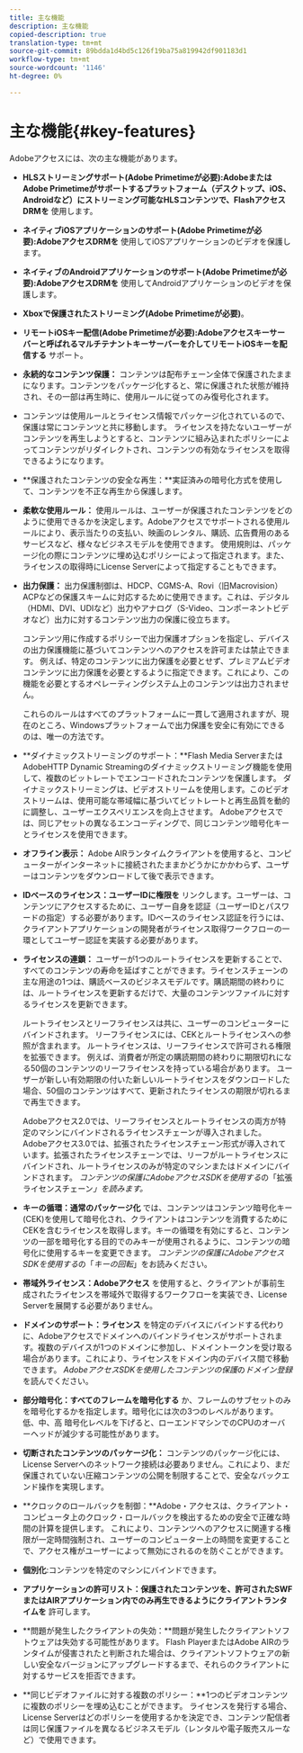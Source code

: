 ```yaml
---
title: 主な機能
description: 主な機能
copied-description: true
translation-type: tm+mt
source-git-commit: 89bdda1d4bd5c126f19ba75a819942df901183d1
workflow-type: tm+mt
source-wordcount: '1146'
ht-degree: 0%

---
```



# 主な機能{#key-features}

Adobeアクセスには、次の主な機能があります。

* **HLSストリーミングサポート(Adobe Primetimeが必要):AdobeまたはAdobe Primetimeがサポートするプラットフォーム（デスクトップ、iOS、Androidなど）にストリーミング可能なHLSコンテンツで、FlashアクセスDRMを** 使用します。
* **ネイティブiOSアプリケーションのサポート(Adobe Primetimeが必要):AdobeアクセスDRMを** 使用してiOSアプリケーションのビデオを保護します。
* **ネイティブのAndroidアプリケーションのサポート(Adobe Primetimeが必要):AdobeアクセスDRMを** 使用してAndroidアプリケーションのビデオを保護します。
* **Xboxで保護されたストリーミング(Adobe Primetimeが必要)**。
* **リモートiOSキー配信(Adobe Primetimeが必要):Adobeアクセスキーサーバーと呼ばれるマルチテナントキーサーバーを介してリモートiOSキーを配信する** サポート。
* **永続的なコンテンツ保護：** コンテンツは配布チェーン全体で保護されたままになります。コンテンツをパッケージ化すると、常に保護された状態が維持され、その一部は再生時に、使用ルールに従ってのみ復号化されます。
* コンテンツは使用ルールとライセンス情報でパッケージ化されているので、保護は常にコンテンツと共に移動します。 ライセンスを持たないユーザーがコンテンツを再生しようとすると、コンテンツに組み込まれたポリシーによってコンテンツがリダイレクトされ、コンテンツの有効なライセンスを取得できるようになります。
* **保護されたコンテンツの安全な再生：**実証済みの暗号化方式を使用して、コンテンツを不正な再生から保護します。
* **柔軟な使用ルール：** 使用ルールは、ユーザーが保護されたコンテンツをどのように使用できるかを決定します。Adobeアクセスでサポートされる使用ルールにより、表示当たりの支払い、映画のレンタル、購読、広告費用のあるサービスなど、様々なビジネスモデルを使用できます。 使用規則は、パッケージ化の際にコンテンツに埋め込むポリシーによって指定されます。また、ライセンスの取得時にLicense Serverによって指定することもできます。
* **出力保護：** 出力保護制御は、HDCP、CGMS-A、Rovi（旧Macrovision）ACPなどの保護スキームに対応するために使用できます。これは、デジタル（HDMI、DVI、UDIなど）出力やアナログ（S-Video、コンポーネントビデオなど）出力に対するコンテンツ出力の保護に役立ちます。

   コンテンツ用に作成するポリシーで出力保護オプションを指定し、デバイスの出力保護機能に基づいてコンテンツへのアクセスを許可または禁止できます。 例えば、特定のコンテンツに出力保護を必要とせず、プレミアムビデオコンテンツに出力保護を必要とするように指定できます。これにより、この機能を必要とするオペレーティングシステム上のコンテンツは出力されません。

   これらのルールはすべてのプラットフォームに一貫して適用されますが、現在のところ、Windowsプラットフォームで出力保護を安全に有効にできるのは、唯一の方法です。

* **ダイナミックストリーミングのサポート：**Flash Media ServerまたはAdobeHTTP Dynamic Streamingのダイナミックストリーミング機能を使用して、複数のビットレートでエンコードされたコンテンツを保護します。 ダイナミックストリーミングは、ビデオストリームを使用します。このビデオストリームは、使用可能な帯域幅に基づいてビットレートと再生品質を動的に調整し、ユーザーエクスペリエンスを向上させます。 Adobeアクセスでは、同じアセットの異なるエンコーディングで、同じコンテンツ暗号化キーとライセンスを使用できます。
* **オフライン表示：** Adobe AIRランタイムクライアントを使用すると、コンピューターがインターネットに接続されたままかどうかにかかわらず、ユーザーはコンテンツをダウンロードして後で表示できます。
* **IDベースのライセンス：ユーザーIDに権限を** リンクします。ユーザーは、コンテンツにアクセスするために、ユーザー自身を認証（ユーザーIDとパスワードの指定）する必要があります。IDベースのライセンス認証を行うには、クライアントアプリケーションの開発者がライセンス取得ワークフローの一環としてユーザー認証を実装する必要があります。
* **ライセンスの連鎖：** ユーザーが1つのルートライセンスを更新することで、すべてのコンテンツの寿命を延ばすことができます。ライセンスチェーンの主な用途の1つは、購読ベースのビジネスモデルです。購読期間の終わりには、ルートライセンスを更新するだけで、大量のコンテンツファイルに対するライセンスを更新できます。

   ルートライセンスとリーフライセンスは共に、ユーザーのコンピューターにバインドされます。 リーフライセンスには、CEKとルートライセンスへの参照が含まれます。 ルートライセンスは、リーフライセンスで許可される権限を拡張できます。 例えば、消費者が所定の購読期間の終わりに期限切れになる50個のコンテンツのリーフライセンスを持っている場合があります。 ユーザーが新しい有効期限の付いた新しいルートライセンスをダウンロードした場合、50個のコンテンツはすべて、更新されたライセンスの期限が切れるまで再生できます。

   Adobeアクセス2.0では、リーフライセンスとルートライセンスの両方が特定のマシンにバインドされるライセンスチェーンが導入されました。 Adobeアクセス3.0では、拡張されたライセンスチェーン形式が導入されています。拡張されたライセンスチェーンでは、リーフがルートライセンスにバインドされ、ルートライセンスのみが特定のマシンまたはドメインにバインドされます。 *コンテンツの保護にAdobeアクセスSDKを使用する*&#x200B;の「拡張ライセンスチェーン&#x200B;*」を読みます。*

* **キーの循環：通常のパッケージ化** では、コンテンツはコンテンツ暗号化キー(CEK)を使用して暗号化され、クライアントはコンテンツを消費するためにCEKを含むライセンスを取得します。キーの循環を有効にすると、コンテンツの一部を暗号化する目的でのみキーが使用されるように、コンテンツの暗号化に使用するキーを変更できます。 *コンテンツの保護にAdobeアクセスSDKを使用する*&#x200B;の「*キーの回転*」をお読みください。

* **帯域外ライセンス：Adobeアクセス** を使用すると、クライアントが事前生成されたライセンスを帯域外で取得するワークフローを実装でき、License Serverを展開する必要がありません。
* **ドメインのサポート：ライセンス** を特定のデバイスにバインドする代わりに、Adobeアクセスでドメインへのバインドライセンスがサポートされます。複数のデバイスが1つのドメインに参加し、ドメイントークンを受け取る場合があります。これにより、ライセンスをドメイン内のデバイス間で移動できます。 *AdobeアクセスSDKを使用したコンテンツの保護*&#x200B;の&#x200B;*ドメイン登録*&#x200B;を読んでください。

* **部分暗号化：すべてのフレームを暗号化する** か、フレームのサブセットのみを暗号化するかを指定します。暗号化には次の3つのレベルがあります。低、中、高 暗号化レベルを下げると、ローエンドマシンでのCPUのオーバーヘッドが減少する可能性があります。
* **切断されたコンテンツのパッケージ化：** コンテンツのパッケージ化には、License Serverへのネットワーク接続は必要ありません。これにより、まだ保護されていない圧縮コンテンツの公開を制限することで、安全なバックエンド操作を実現します。
* **クロックのロールバックを制御：**Adobe・アクセスは、クライアント・コンピュータ上のクロック・ロールバックを検出するための安全で正確な時間の計算を提供します。 これにより、コンテンツへのアクセスに関連する権限が一定時間強制され、ユーザーのコンピューター上の時間を変更することで、アクセス権がユーザーによって無効にされるのを防ぐことができます。
* **個別化**:コンテンツを特定のマシンにバインドできます。
* **アプリケーションの許可リスト：保護されたコンテンツを、許可されたSWFまたはAIRアプリケーション内でのみ再生できるようにクライアントランタイムを** 許可します。
* **問題が発生したクライアントの失効：**問題が発生したクライアントソフトウェアは失効する可能性があります。 Flash PlayerまたはAdobe AIRのランタイムが侵害されたと判断された場合は、クライアントソフトウェアの新しい安全なバージョンにアップグレードするまで、それらのクライアントに対するサービスを拒否できます。
* **同じビデオファイルに対する複数のポリシー：**1つのビデオコンテンツに複数のポリシーを埋め込むことができます。 ライセンスを発行する場合、License Serverはどのポリシーを使用するかを決定でき、コンテンツ配信者は同じ保護ファイルを異なるビジネスモデル（レンタルや電子販売スルーなど）で使用できます。

